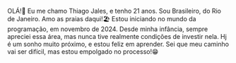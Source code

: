 OLÁ!👋
Eu me chamo Thiago Jales, e tenho 21 anos.
Sou Brasileiro, do Rio de Janeiro. Amo as praias daqui!🏖️
Estou iniciando no mundo da programação, em novembro de 2024.
Desde minha infância, sempre apreciei essa área, mas nunca tive realmente condições de investir nela. 
Hj é um sonho muito próximo, e estou feliz em aprender. Sei que meu caminho vai ser difícil, mas estou empolgado no processo!😁
